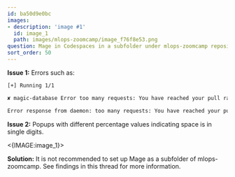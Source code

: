 ```yaml
---
id: ba50d9e0bc
images:
- description: 'image #1'
  id: image_1
  path: images/mlops-zoomcamp/image_f76f8e53.png
question: Mage in Codespaces in a subfolder under mlops-zoomcamp repository
sort_order: 50
---
```


**Issue 1:** Errors such as:

```bash
[+] Running 1/1

✘ magic-database Error too many requests: You have reached your pull rate limit. You may increase the limit by authenticating and upgra...                   

Error response from daemon: too many requests: You have reached your pull rate limit. You may increase the limit by authenticating and upgrading: [docker.com](https://www.docker.com/increase-rate-limit)
```

**Issue 2:** Popups with different percentage values indicating space is in single digits.

<{IMAGE:image_1}>

**Solution:** It is not recommended to set up Mage as a subfolder of mlops-zoomcamp. See findings in this thread for more information.